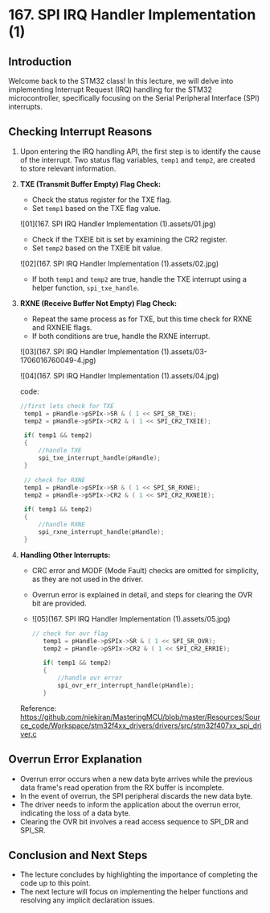 # 167. SPI IRQ Handler Implementation (1)



## Introduction

Welcome back to the STM32 class! In this lecture, we will delve into implementing Interrupt Request (IRQ) handling for the STM32 microcontroller, specifically focusing on the Serial Peripheral Interface (SPI) interrupts.

## Checking Interrupt Reasons

1. Upon entering the IRQ handling API, the first step is to identify the cause of the interrupt. Two status flag variables, `temp1` and `temp2`, are created to store relevant information.

2. **TXE (Transmit Buffer Empty) Flag Check:**

   - Check the status register for the TXE flag.
   - Set `temp1` based on the TXE flag value.

   ![01](167. SPI IRQ Handler Implementation (1).assets/01.jpg)

   - Check if the TXEIE bit is set by examining the CR2 register.
   - Set `temp2` based on the TXEIE bit value.

   ![02](167. SPI IRQ Handler Implementation (1).assets/02.jpg)

   - If both `temp1` and `temp2` are true, handle the TXE interrupt using a helper function, `spi_txe_handle`.

3. **RXNE (Receive Buffer Not Empty) Flag Check:**

   - Repeat the same process as for TXE, but this time check for RXNE and RXNEIE flags.
   - If both conditions are true, handle the RXNE interrupt.

   ![03](167. SPI IRQ Handler Implementation (1).assets/03-1706016760049-4.jpg)

   ![04](167. SPI IRQ Handler Implementation (1).assets/04.jpg)

   code:

   ```c
   //first lets check for TXE
   	temp1 = pHandle->pSPIx->SR & ( 1 << SPI_SR_TXE);
   	temp2 = pHandle->pSPIx->CR2 & ( 1 << SPI_CR2_TXEIE);
   
   	if( temp1 && temp2)
   	{
   		//handle TXE
   		spi_txe_interrupt_handle(pHandle);
   	}
   
   	// check for RXNE
   	temp1 = pHandle->pSPIx->SR & ( 1 << SPI_SR_RXNE);
   	temp2 = pHandle->pSPIx->CR2 & ( 1 << SPI_CR2_RXNEIE);
   
   	if( temp1 && temp2)
   	{
   		//handle RXNE
   		spi_rxne_interrupt_handle(pHandle);
   	}
   ```

   

4. **Handling Other Interrupts:**

   - CRC error and MODF (Mode Fault) checks are omitted for simplicity, as they are not used in the driver.

   - Overrun error is explained in detail, and steps for clearing the OVR bit are provided.

   - ![05](167. SPI IRQ Handler Implementation (1).assets/05.jpg)

     ```c
     // check for ovr flag
     	temp1 = pHandle->pSPIx->SR & ( 1 << SPI_SR_OVR);
     	temp2 = pHandle->pSPIx->CR2 & ( 1 << SPI_CR2_ERRIE);
     
     	if( temp1 && temp2)
     	{
     		//handle ovr error
     		spi_ovr_err_interrupt_handle(pHandle);
     	}
     
     ```

   Reference: https://github.com/niekiran/MasteringMCU/blob/master/Resources/Source_code/Workspace/stm32f4xx_drivers/drivers/src/stm32f407xx_spi_driver.c

   

## Overrun Error Explanation

- Overrun error occurs when a new data byte arrives while the previous data frame's read operation from the RX buffer is incomplete.
- In the event of overrun, the SPI peripheral discards the new data byte.
- The driver needs to inform the application about the overrun error, indicating the loss of a data byte.
- Clearing the OVR bit involves a read access sequence to SPI_DR and SPI_SR.

## Conclusion and Next Steps

- The lecture concludes by highlighting the importance of completing the code up to this point.
- The next lecture will focus on implementing the helper functions and resolving any implicit declaration issues.